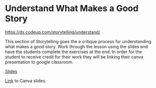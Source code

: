 # Understand What Makes a Good Story


https://ds.codeup.com/storytelling/understand/

This section of Storytelling goes the a critique process for understanding what makes a good story. Work through the lesson using the slides and have the students complete the exercises at the end. In order for the student to receive credit for their work they will be linking their canva presentation to google classroom.

[Slides](https://www.canva.com/design/DAEUvEfNYZQ/BXXM4xt-GODalEQiTClCrA/edit?utm_content=DAEUvEfNYZQ&utm_campaign=designshare&utm_medium=link2&utm_source=sharebutton)

[Link](https://www.canva.com/design/DAFmAc_5ziw/zSbRuUTtBY5_ZnPePE-lHg/edit?utm_content=DAFmAc_5ziw&utm_campaign=designshare&utm_medium=link2&utm_source=sharebutton) to Canva slides.